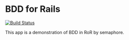 # BDD for Rails

[![Build Status](https://semaphoreci.com/api/v1/muhairwe/bdd-rails/branches/master/shields_badge.svg)](https://semaphoreci.com/muhairwe/bdd-rails)

This app is a demonstration of BDD in RoR by semaphore. 
